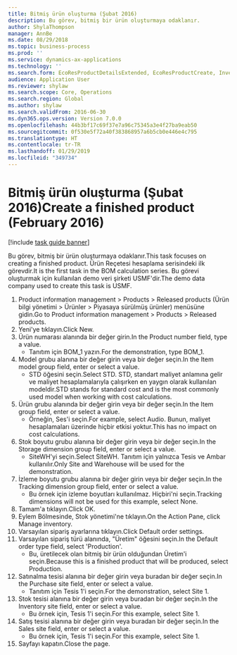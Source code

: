 ```yaml
---
title: Bitmiş ürün oluşturma (Şubat 2016)
description: Bu görev, bitmiş bir ürün oluşturmaya odaklanır.
author: ShylaThompson
manager: AnnBe
ms.date: 08/29/2018
ms.topic: business-process
ms.prod: ''
ms.service: dynamics-ax-applications
ms.technology: ''
ms.search.form: EcoResProductDetailsExtended, EcoResProductCreate, InventItemOrderSetup
audience: Application User
ms.reviewer: shylaw
ms.search.scope: Core, Operations
ms.search.region: Global
ms.author: shylaw
ms.search.validFrom: 2016-06-30
ms.dyn365.ops.version: Version 7.0.0
ms.openlocfilehash: 44b3bf17c69f37e7a96c75345a3e4f27ba9eab50
ms.sourcegitcommit: 0f530e5f72a40f383868957a6b5cb0e446e4c795
ms.translationtype: HT
ms.contentlocale: tr-TR
ms.lasthandoff: 01/29/2019
ms.locfileid: "349734"
---
```

# <a name="create-a-finished-product-february-2016"></a><span data-ttu-id="37a24-103">Bitmiş ürün oluşturma (Şubat 2016)</span><span class="sxs-lookup"><span data-stu-id="37a24-103">Create a finished product (February 2016)</span></span>

[!include [task guide banner](../../includes/task-guide-banner.md)]

<span data-ttu-id="37a24-104">Bu görev, bitmiş bir ürün oluşturmaya odaklanır.</span><span class="sxs-lookup"><span data-stu-id="37a24-104">This task focuses on creating a finished product.</span></span> <span data-ttu-id="37a24-105">Ürün Reçetesi hesaplama serisindeki ilk görevdir.</span><span class="sxs-lookup"><span data-stu-id="37a24-105">It is the first task in the BOM calculation series.</span></span> <span data-ttu-id="37a24-106">Bu görevi oluşturmak için kullanılan demo veri şirketi USMF'dir.</span><span class="sxs-lookup"><span data-stu-id="37a24-106">The demo data company used to create this task is USMF.</span></span>

1. <span data-ttu-id="37a24-107">Product information management > Products > Released products (Ürün bilgi yönetimi > Ürünler > Piyasaya sürülmüş ürünler) menüsüne gidin.</span><span class="sxs-lookup"><span data-stu-id="37a24-107">Go to Product information management > Products > Released products.</span></span>
2. <span data-ttu-id="37a24-108">Yeni'ye tıklayın.</span><span class="sxs-lookup"><span data-stu-id="37a24-108">Click New.</span></span>
3. <span data-ttu-id="37a24-109">Ürün numarası alanında bir değer girin.</span><span class="sxs-lookup"><span data-stu-id="37a24-109">In the Product number field, type a value.</span></span>
    * <span data-ttu-id="37a24-110">Tanıtım için BOM_1 yazın.</span><span class="sxs-lookup"><span data-stu-id="37a24-110">For the demonstration, type BOM_1.</span></span>  
4. <span data-ttu-id="37a24-111">Model grubu alanına bir değer girin veya bir değer seçin.</span><span class="sxs-lookup"><span data-stu-id="37a24-111">In the Item model group field, enter or select a value.</span></span>
    * <span data-ttu-id="37a24-112">STD öğesini seçin.</span><span class="sxs-lookup"><span data-stu-id="37a24-112">Select STD.</span></span> <span data-ttu-id="37a24-113">STD, standart maliyet anlamına gelir ve maliyet hesaplamalarıyla çalışırken en yaygın olarak kullanılan modeldir.</span><span class="sxs-lookup"><span data-stu-id="37a24-113">STD stands for standard cost and is the most commonly used model when working with cost calculations.</span></span>  
5. <span data-ttu-id="37a24-114">Ürün grubu alanında bir değer girin veya bir değer seçin.</span><span class="sxs-lookup"><span data-stu-id="37a24-114">In the Item group field, enter or select a value.</span></span>
    * <span data-ttu-id="37a24-115">Örneğin, Ses'i seçin.</span><span class="sxs-lookup"><span data-stu-id="37a24-115">For example, select Audio.</span></span> <span data-ttu-id="37a24-116">Bunun, maliyet hesaplamaları üzerinde hiçbir etkisi yoktur.</span><span class="sxs-lookup"><span data-stu-id="37a24-116">This has no impact on cost calculations.</span></span>  
6. <span data-ttu-id="37a24-117">Stok boyutu grubu alanına bir değer girin veya bir değer seçin.</span><span class="sxs-lookup"><span data-stu-id="37a24-117">In the Storage dimension group field, enter or select a value.</span></span>
    * <span data-ttu-id="37a24-118">SiteWH'yi seçin.</span><span class="sxs-lookup"><span data-stu-id="37a24-118">Select SiteWH.</span></span> <span data-ttu-id="37a24-119">Tanıtım için yalnızca Tesis ve Ambar kullanılır.</span><span class="sxs-lookup"><span data-stu-id="37a24-119">Only Site and Warehouse will be used for the demonstration.</span></span>  
7. <span data-ttu-id="37a24-120">İzleme boyutu grubu alanına bir değer girin veya bir değer seçin.</span><span class="sxs-lookup"><span data-stu-id="37a24-120">In the Tracking dimension group field, enter or select a value.</span></span>
    * <span data-ttu-id="37a24-121">Bu örnek için izleme boyutları kullanılmaz. Hiçbiri'ni seçin.</span><span class="sxs-lookup"><span data-stu-id="37a24-121">Tracking dimensions will not be used for this example, select None.</span></span>  
8. <span data-ttu-id="37a24-122">Tamam'a tıklayın.</span><span class="sxs-lookup"><span data-stu-id="37a24-122">Click OK.</span></span>
9. <span data-ttu-id="37a24-123">Eylem Bölmesinde, Stok yönetimi'ne tıklayın.</span><span class="sxs-lookup"><span data-stu-id="37a24-123">On the Action Pane, click Manage inventory.</span></span>
10. <span data-ttu-id="37a24-124">Varsayılan sipariş ayarlarına tıklayın.</span><span class="sxs-lookup"><span data-stu-id="37a24-124">Click Default order settings.</span></span>
11. <span data-ttu-id="37a24-125">Varsayılan sipariş türü alanında, "Üretim" öğesini seçin.</span><span class="sxs-lookup"><span data-stu-id="37a24-125">In the Default order type field, select 'Production'.</span></span>
    * <span data-ttu-id="37a24-126">Bu, üretilecek olan bitmiş bir ürün olduğundan Üretim'i seçin.</span><span class="sxs-lookup"><span data-stu-id="37a24-126">Because this is a finished product that will be produced, select Production.</span></span>  
12. <span data-ttu-id="37a24-127">Satınalma tesisi alanına bir değer girin veya buradan bir değer seçin.</span><span class="sxs-lookup"><span data-stu-id="37a24-127">In the Purchase site field, enter or select a value.</span></span>
    * <span data-ttu-id="37a24-128">Tanıtım için Tesis 1'i seçin.</span><span class="sxs-lookup"><span data-stu-id="37a24-128">For the demonstration, select Site 1.</span></span>  
13. <span data-ttu-id="37a24-129">Stok tesisi alanına bir değer girin veya buradan bir değer seçin.</span><span class="sxs-lookup"><span data-stu-id="37a24-129">In the Inventory site field, enter or select a value.</span></span>
    * <span data-ttu-id="37a24-130">Bu örnek için, Tesis 1'i seçin.</span><span class="sxs-lookup"><span data-stu-id="37a24-130">For this example, select Site 1.</span></span>  
14. <span data-ttu-id="37a24-131">Satış tesisi alanına bir değer girin veya buradan bir değer seçin.</span><span class="sxs-lookup"><span data-stu-id="37a24-131">In the Sales site field, enter or select a value.</span></span>
    * <span data-ttu-id="37a24-132">Bu örnek için, Tesis 1'i seçin.</span><span class="sxs-lookup"><span data-stu-id="37a24-132">For this example, select Site 1.</span></span>  
15. <span data-ttu-id="37a24-133">Sayfayı kapatın.</span><span class="sxs-lookup"><span data-stu-id="37a24-133">Close the page.</span></span>

